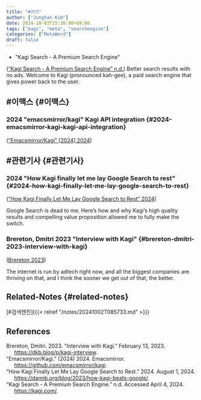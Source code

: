 ```yaml
---
title: "#카기"
author: ["Junghan Kim"]
date: 2024-10-03T15:38:00+09:00
tags: ["kagi", "meta", "searchengine"]
categories: ["MetaWord"]
draft: false
---
```


<!--more-->

-   "Kagi Search - A Premium Search Engine"

(<a href="#citeproc_bib_item_4">“Kagi Search - A Premium Search Engine” n.d.</a>) Better search results with no ads. Welcome to Kagi (pronounced kah-gee), a paid search engine that gives power back to the user.


## #이맥스 {#이맥스}


### 2024 "emacsmirror/kagi" Kagi API integration {#2024-emacsmirror-kagi-kagi-api-integration}

(<a href="#citeproc_bib_item_2">“Emacsmirror/Kagi” [2024] 2024</a>)


## #관련기사 {#관련기사}


### 2024 "How Kagi finally let me lay Google Search to rest" {#2024-how-kagi-finally-let-me-lay-google-search-to-rest}

(<a href="#citeproc_bib_item_3">“How Kagi Finally Let Me Lay Google Search to Rest” 2024</a>)

Google Search is dead to me. Here’s how and why Kagi’s high quality results and compelling value proposition allowed me to fully make the switch.


### Brereton, Dmitri 2023 "Interview with Kagi" {#brereton-dmitri-2023-interview-with-kagi}

(<a href="#citeproc_bib_item_1">Brereton 2023</a>)

The internet is run by adtech right now, and all the biggest companies are thriving on that, and I think the sooner we get out of that, the better.


## Related-Notes {#related-notes}

[#검색엔진]({{< relref "/notes/20241002T085733.md" >}})

## References

<style>.csl-entry{text-indent: -1.5em; margin-left: 1.5em;}</style><div class="csl-bib-body">
  <div class="csl-entry"><a id="citeproc_bib_item_1"></a>Brereton, Dmitri. 2023. “Interview with Kagi.” February 13, 2023. <a href="https://dkb.blog/p/kagi-interview">https://dkb.blog/p/kagi-interview</a>.</div>
  <div class="csl-entry"><a id="citeproc_bib_item_2"></a>“Emacsmirror/Kagi.” (2024) 2024. Emacsmirror. <a href="https://github.com/emacsmirror/kagi">https://github.com/emacsmirror/kagi</a>.</div>
  <div class="csl-entry"><a id="citeproc_bib_item_3"></a>“How Kagi Finally Let Me Lay Google Search to Rest.” 2024. August 1, 2024. <a href="https://dannb.org/blog/2023/how-kagi-beats-google/">https://dannb.org/blog/2023/how-kagi-beats-google/</a>.</div>
  <div class="csl-entry"><a id="citeproc_bib_item_4"></a>“Kagi Search - A Premium Search Engine.” n.d. Accessed April 4, 2024. <a href="https://kagi.com/">https://kagi.com/</a>.</div>
</div>
